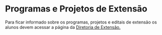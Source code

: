 # Programas e Projetos de Extensão

Para ficar informado sobre os programas, projetos e editais de extensão os alunos devem acessar a página da [Diretoria de Extensão.](https://www.cefet-rj.br/index.php/acoes-de-extensao)
